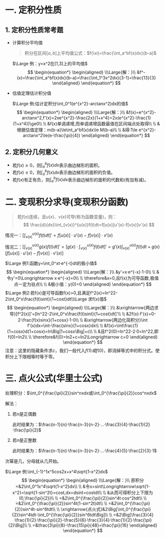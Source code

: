 # 一. 定积分性质

## 1. 定积分性质常考题

- 计算积分平均值

  > 积分在区间$[a,b]$上平均值公式：$f(\xi)=\frac{\int_a^bf(x)dx}{b-a}$

  $\Large 例：y=x^2在[1,3]上的平均值$
  $$
  \begin{equation*}
  	\begin{aligned}
  \\\Large{解：}\\
  &f^-(x)=\frac{\int_a^bf(x)dx}{b-a}=\frac{\int_1^3x^2dx}{3-1}=\frac{13}{3}
  	\end{aligned}
  \end{equation*}
  $$

- 估值定理估计积分值

  $\Large 例:估计定积分\int_0^1(e^{x^2}-arctanx^2)dx的值$
  $$
  \begin{equation*}
  	\begin{aligned}
  \\\Large{解：}\\
  &f(x)=e^{x^2}-arctanx^2,f'(x)=2xe^{x^2}-\frac{2x}{1+x^4}=2x(e^{x^2}-\frac{1}{1+x^4})\ge0\\
  \\
  &f(x)单调递增,而单调递增函数最值在区间端点处取得\\
  \\
  &根据估值定理：m(b-a)\le\int_a^bf(x)dx\le M(b-a)\\
  \\
  &得:1\le e^{x^2}-arctanx^2\le(e-\frac{\pi}{4})
  	\end{aligned}
  \end{equation*}
  $$

## 2. 定积分几何意义

- 若$f(x)\ge0$，则$\int_a^bf(x)dx$表示曲边梯形的面积。
- 若$f(x)\le0$，则$\int_a^bf(x)dx$表示曲边梯形的面积的负值。
- 若$f(x)$有正有负，则$\int_a^bf(x)dx$表示曲边梯形的面积的代数和(有加有减)。

# 二. 变现积分求导(变现积分函数)

> 若$f(x)$连续，且$u(x)、v(x)$可导(称为函数变量)，则：
> $$
> \frac{d}{dx}\int_{v(x)}^{u(x)}f(t)dt=f[u(x)]u'(x)-f[v(x)]v'(x)
> $$

情况一：$[\int_{v(x)}^{u(x)}f(t)dt]'=f[u(x)]·u'(x)-f[v(x)]·v'(x)$

情况二：$[\int_{v(x)}^{u(x)}g(x)f(t)dt]'=[g(x)·\int_{v(x)}^{u(x)}f(t)dt]'=g'(x)\int_{v(x)}^{u(x)}f(t)dt+g(x)[f[u(x)]·u'(x)-f[v(x)]·v'(x)]$

$\Large 例1:函数y=\int_0^xt·e^{-t}dt的极小值$
$$
\begin{equation*}
	\begin{aligned}
\\\Large{解：}\\
&y'=x·e^{-x}·1-0\\
\\
&令y'=0\Longrightarrow x·e^{-x}=0\\
\\
\therefore&x=0,且f(x)为可导函数,极值点一定为驻点\\
\\
&极小值：y(0)=0
	\end{aligned}
\end{equation*}
$$
$\Large 例2:若f(x)是可导函数f(x)>0,且满足f^2(x)=ln^22-2\int_0^x\frac{f(t)sint}{1+cost}dt\\\Large 求f(x)值$
$$
\begin{equation*}
	\begin{aligned}
\\\Large{解：}\\
&\xrightarrow{两边求导}[f^2(x)]'=[ln^22-2\int_0^x\frac{f(t)sint}{1+cost}dt]'\\
\\
&2f(x)·f'(x)=0-2·\frac{f(x)sinx}{1+cosx}·1-0\\
\\
&\xrightarrow{两边化简积分}\int f'(x)dx=\int-\frac{sinx}{1+cosx}dx\\
\\
&f(x)=\int\frac{1}{1+cosx}d(1+cosx)=ln\Big|1+cosx\Big|+c\\
\\
&且f^2(0)=ln^22-2·0=ln^22,即f(0)=ln2\\
\\
\therefore&f(0)=ln2+c=ln2\Longrightarrow c=0
	\end{aligned}
\end{equation*}
$$
注意：这里的隐藏条件求$c$，我们一般代入$f(1)或f(0)$，即消掉等式中的积分式。使积分上下限相等时等于零。

# 三. 点火公式(华里士公式)

处理积分：$\int_0^{\frac{\pi}{2}}sin^nxdx或\int_0^{\frac{\pi}{2}}cos^nxdx$

解法：

1. 若$n$是正偶数

   此时结果为：$\frac{n-1}{n}·\frac{n-3}{n-2}·...·\frac{3}{4}·\frac{1}{2}·\frac{\pi}{2}$

2. 若$n$是正整数

   此时结果为：$\frac{n-1}{n}·\frac{n-3}{n-2}·...·\frac{4}{5}·\frac{2}{3}·1$

次幂是几，分母就从几开始。

$\Large 例:\int_{-1}^1x^5cos2x+x^4\sqrt{1-x^2}dx$
$$
\begin{equation*}
	\begin{aligned}
\\\Large{解：}\\
原积分=&2\int_0^1x^4\sqrt{1-x^2}dx\\
\\
&令x=sint\Longrightarrow\sqrt{1-x^2}=\sqrt{1-sin^2t}=cost,dx=dsint=costdt\\
\\
&从而可得积分上下限为(0,\frac{\pi}{2})\\
\\
=&2\int_0^{\frac{\pi}{2}}sin^4t·cos^2tdt\\
\\
=&2\int_0^{\frac{\pi}{2}}sin^4t(1-sin^2t)dt\\
\\
=&2\int_0^{\frac{\pi}{2}}sin^4t-sin^6tdt\\
\\
\xrightarrow{点火式}&2\Big[\int_0^{\frac{\pi}{2}}sin^4tdt-\int_0^{\frac{\pi}{2}}sin^6tdt\Big]\\
\\
=&2\Big[\frac{3}{4}·\frac{1}{2}·\frac{\pi}{2}-\frac{5}{6}·\frac{3}{4}·\frac{1}{2}·\frac{\pi}{2}\Big]\\
\\
=&\frac{3\pi}{8}-\frac{15\pi}{48}=\frac{\pi}{16}
	\end{aligned}
\end{equation*}
$$









